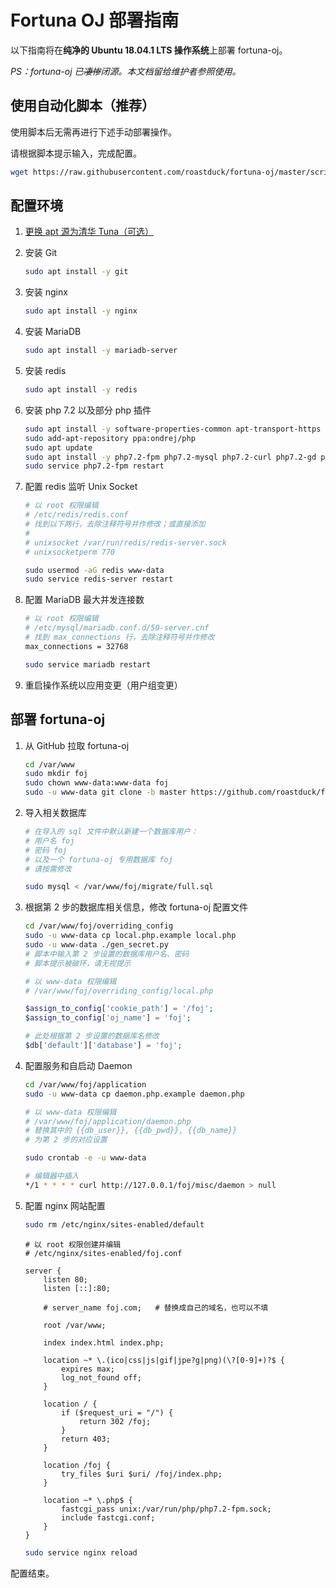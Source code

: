 # Fortuna OJ 部署指南

以下指南将在**纯净的 Ubuntu 18.04.1 LTS 操作系统**上部署 fortuna-oj。

*PS：fortuna-oj 已~~凄惨~~闭源。本文档留给维护者参照使用。*

## 使用自动化脚本（推荐）

使用脚本后无需再进行下述手动部署操作。

请根据脚本提示输入，完成配置。

```sh
wget https://raw.githubusercontent.com/roastduck/fortuna-oj/master/scripts/install.py && sudo python3 install.py
```

## 配置环境

1. [更换 apt 源为清华 Tuna（可选）](https://mirrors.tuna.tsinghua.edu.cn/help/ubuntu/)

2. 安装 Git

   ```sh
   sudo apt install -y git
   ```

3. 安装 nginx

   ```sh
   sudo apt install -y nginx
   ```

4. 安装 MariaDB

   ```sh
   sudo apt install -y mariadb-server
   ```

5. 安装 redis

   ```sh
   sudo apt install -y redis
   ```

6. 安装 php 7.2 以及部分 php 插件

   ```sh
   sudo apt install -y software-properties-common apt-transport-https lsb-release ca-certificates
   sudo add-apt-repository ppa:ondrej/php
   sudo apt update
   sudo apt install -y php7.2-fpm php7.2-mysql php7.2-curl php7.2-gd php7.2-mbstring php7.2-xml php7.2-xmlrpc php7.2-zip php7.2-opcache php-redis
   sudo service php7.2-fpm restart
   ```

7. 配置 redis 监听 Unix Socket

   ```sh
   # 以 root 权限编辑
   # /etc/redis/redis.conf
   # 找到以下两行，去除注释符号并作修改；或直接添加
   # 
   # unixsocket /var/run/redis/redis-server.sock
   # unixsocketperm 770
   
   sudo usermod -aG redis www-data
   sudo service redis-server restart
   ```

8. 配置 MariaDB 最大并发连接数

   ```sh
   # 以 root 权限编辑
   # /etc/mysql/mariadb.conf.d/50-server.cnf
   # 找到 max_connections 行，去除注释符号并作修改
   max_connections = 32768

   sudo service mariadb restart
   ```

9. 重启操作系统以应用变更（用户组变更）

## 部署 fortuna-oj

1. 从 GitHub 拉取 fortuna-oj

   ```sh
   cd /var/www
   sudo mkdir foj
   sudo chown www-data:www-data foj
   sudo -u www-data git clone -b master https://github.com/roastduck/fortuna-oj foj
   ```

2. 导入相关数据库

   ```sh
   # 在导入的 sql 文件中默认新建一个数据库用户：
   # 用户名 foj
   # 密码 foj
   # 以及一个 fortuna-oj 专用数据库 foj
   # 请按需修改
   
   sudo mysql < /var/www/foj/migrate/full.sql
   ```

3. 根据第 2 步的数据库相关信息，修改 fortuna-oj 配置文件

   ```sh
   cd /var/www/foj/overriding_config
   sudo -u www-data cp local.php.example local.php
   sudo -u www-data ./gen_secret.py
   # 脚本中输入第 2 步设置的数据库用户名、密码
   # 脚本提示被破环，请无视提示
   ```

   ```php
   # 以 www-data 权限编辑
   # /var/www/foj/overriding_config/local.php
   
   $assign_to_config['cookie_path'] = '/foj';
   $assign_to_config['oj_name'] = 'foj';

   # 此处根据第 2 步设置的数据库名修改
   $db['default']['database'] = 'foj';
   ```

4. 配置服务和自启动 Daemon

   ```sh
   cd /var/www/foj/application
   sudo -u www-data cp daemon.php.example daemon.php

   # 以 www-data 权限编辑
   # /var/www/foj/application/daemon.php
   # 替换其中的 {{db_user}}, {{db_pwd}}, {{db_name}}
   # 为第 2 步的对应设置
   ```

   ```sh
   sudo crontab -e -u www-data
   
   # 编辑器中插入
   */1 * * * * curl http://127.0.0.1/foj/misc/daemon > null
   ```

5. 配置 nginx 网站配置

   ```sh
   sudo rm /etc/nginx/sites-enabled/default
   ```

   ```nginx
   # 以 root 权限创建并编辑
   # /etc/nginx/sites-enabled/foj.conf
   
   server {
       listen 80;
       listen [::]:80;
       
       # server_name foj.com;	# 替换成自己的域名，也可以不填
       
       root /var/www;

       index index.html index.php;
       
       location ~* \.(ico|css|js|gif|jpe?g|png)(\?[0-9]+)?$ {
           expires max;
           log_not_found off;
       }

       location / {
           if ($request_uri = "/") {
               return 302 /foj;
           }
           return 403;
       }
       
       location /foj {
           try_files $uri $uri/ /foj/index.php;
       }
       
       location ~* \.php$ {
           fastcgi_pass unix:/var/run/php/php7.2-fpm.sock;
           include fastcgi.conf;
       }
   }
   ```

   ```sh
   sudo service nginx reload
   ```

配置结束。

